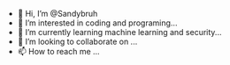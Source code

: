 - 👋 Hi, I’m @Sandybruh
- 👀 I’m interested in coding and programing...
- 🌱 I’m currently learning machine learning and security...
- 💞️ I’m looking to collaborate on ...
- 📫 How to reach me ...

<!---
Sandybruh/Sandybruh is a ✨ special ✨ repository because its `README.md` (this file) appears on your GitHub profile.
You can click the Preview link to take a look at your changes.
--->

